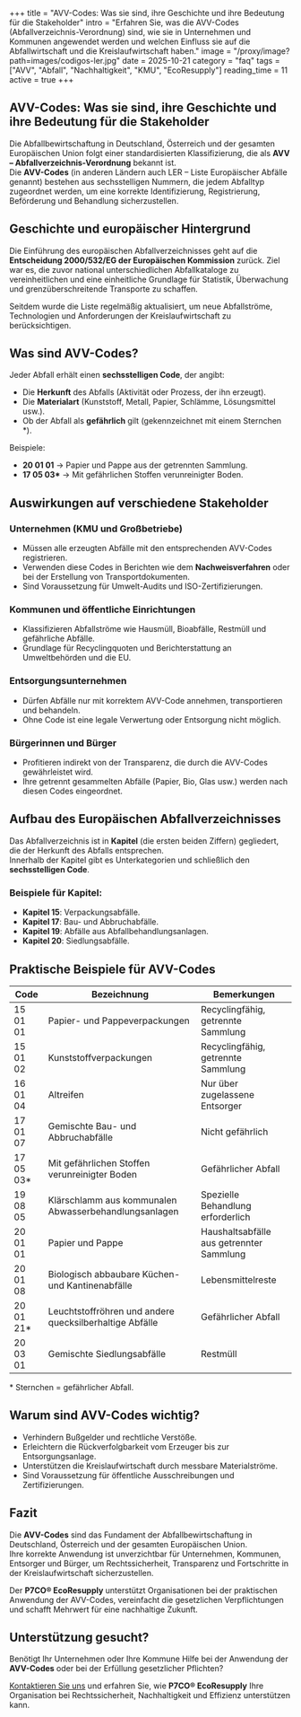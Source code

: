 +++
title = "AVV-Codes: Was sie sind, ihre Geschichte und ihre Bedeutung für die Stakeholder"
intro = "Erfahren Sie, was die AVV-Codes (Abfallverzeichnis-Verordnung) sind, wie sie in Unternehmen und Kommunen angewendet werden und welchen Einfluss sie auf die Abfallwirtschaft und die Kreislaufwirtschaft haben."
image = "/proxy/image?path=images/codigos-ler.jpg"
date = 2025-10-21
category = "faq"
tags = ["AVV", "Abfall", "Nachhaltigkeit", "KMU", "EcoResupply"]
reading_time = 11
active = true
+++

## AVV-Codes: Was sie sind, ihre Geschichte und ihre Bedeutung für die Stakeholder

Die Abfallbewirtschaftung in Deutschland, Österreich und der gesamten Europäischen Union folgt einer standardisierten Klassifizierung, die als **AVV – Abfallverzeichnis-Verordnung** bekannt ist.  
Die **AVV-Codes** (in anderen Ländern auch LER – Liste Europäischer Abfälle genannt) bestehen aus sechsstelligen Nummern, die jedem Abfalltyp zugeordnet werden, um eine korrekte Identifizierung, Registrierung, Beförderung und Behandlung sicherzustellen.

## Geschichte und europäischer Hintergrund

Die Einführung des europäischen Abfallverzeichnisses geht auf die **Entscheidung 2000/532/EG der Europäischen Kommission** zurück. Ziel war es, die zuvor national unterschiedlichen Abfallkataloge zu vereinheitlichen und eine einheitliche Grundlage für Statistik, Überwachung und grenzüberschreitende Transporte zu schaffen.  

Seitdem wurde die Liste regelmäßig aktualisiert, um neue Abfallströme, Technologien und Anforderungen der Kreislaufwirtschaft zu berücksichtigen.

## Was sind AVV-Codes?

Jeder Abfall erhält einen **sechsstelligen Code**, der angibt:

- Die **Herkunft** des Abfalls (Aktivität oder Prozess, der ihn erzeugt).  
- Die **Materialart** (Kunststoff, Metall, Papier, Schlämme, Lösungsmittel usw.).  
- Ob der Abfall als **gefährlich** gilt (gekennzeichnet mit einem Sternchen *).  

Beispiele:  
- **20 01 01** → Papier und Pappe aus der getrennten Sammlung.  
- **17 05 03\*** → Mit gefährlichen Stoffen verunreinigter Boden.  

## Auswirkungen auf verschiedene Stakeholder

### Unternehmen (KMU und Großbetriebe)  
- Müssen alle erzeugten Abfälle mit den entsprechenden AVV-Codes registrieren.  
- Verwenden diese Codes in Berichten wie dem **Nachweisverfahren** oder bei der Erstellung von Transportdokumenten.  
- Sind Voraussetzung für Umwelt-Audits und ISO-Zertifizierungen.  

### Kommunen und öffentliche Einrichtungen  
- Klassifizieren Abfallströme wie Hausmüll, Bioabfälle, Restmüll und gefährliche Abfälle.  
- Grundlage für Recyclingquoten und Berichterstattung an Umweltbehörden und die EU.  

### Entsorgungsunternehmen  
- Dürfen Abfälle nur mit korrektem AVV-Code annehmen, transportieren und behandeln.  
- Ohne Code ist eine legale Verwertung oder Entsorgung nicht möglich.  

### Bürgerinnen und Bürger  
- Profitieren indirekt von der Transparenz, die durch die AVV-Codes gewährleistet wird.  
- Ihre getrennt gesammelten Abfälle (Papier, Bio, Glas usw.) werden nach diesen Codes eingeordnet.  

## Aufbau des Europäischen Abfallverzeichnisses

Das Abfallverzeichnis ist in **Kapitel** (die ersten beiden Ziffern) gegliedert, die der Herkunft des Abfalls entsprechen.  
Innerhalb der Kapitel gibt es Unterkategorien und schließlich den **sechsstelligen Code**.  

### Beispiele für Kapitel:
- **Kapitel 15**: Verpackungsabfälle.  
- **Kapitel 17**: Bau- und Abbruchabfälle.  
- **Kapitel 19**: Abfälle aus Abfallbehandlungsanlagen.  
- **Kapitel 20**: Siedlungsabfälle.  

## Praktische Beispiele für AVV-Codes

| Code | Bezeichnung | Bemerkungen |
|------|-------------|-------------|
| 15 01 01 | Papier- und Pappeverpackungen | Recyclingfähig, getrennte Sammlung |
| 15 01 02 | Kunststoffverpackungen | Recyclingfähig, getrennte Sammlung |
| 16 01 04 | Altreifen | Nur über zugelassene Entsorger |
| 17 01 07 | Gemischte Bau- und Abbruchabfälle | Nicht gefährlich |
| 17 05 03* | Mit gefährlichen Stoffen verunreinigter Boden | Gefährlicher Abfall |
| 19 08 05 | Klärschlamm aus kommunalen Abwasserbehandlungsanlagen | Spezielle Behandlung erforderlich |
| 20 01 01 | Papier und Pappe | Haushaltsabfälle aus getrennter Sammlung |
| 20 01 08 | Biologisch abbaubare Küchen- und Kantinenabfälle | Lebensmittelreste |
| 20 01 21* | Leuchtstoffröhren und andere quecksilberhaltige Abfälle | Gefährlicher Abfall |
| 20 03 01 | Gemischte Siedlungsabfälle | Restmüll |

\* Sternchen = gefährlicher Abfall.  

## Warum sind AVV-Codes wichtig?

- Verhindern Bußgelder und rechtliche Verstöße.  
- Erleichtern die Rückverfolgbarkeit vom Erzeuger bis zur Entsorgungsanlage.  
- Unterstützen die Kreislaufwirtschaft durch messbare Materialströme.  
- Sind Voraussetzung für öffentliche Ausschreibungen und Zertifizierungen.  

## Fazit

Die **AVV-Codes** sind das Fundament der Abfallbewirtschaftung in Deutschland, Österreich und der gesamten Europäischen Union.  
Ihre korrekte Anwendung ist unverzichtbar für Unternehmen, Kommunen, Entsorger und Bürger, um Rechtssicherheit, Transparenz und Fortschritte in der Kreislaufwirtschaft sicherzustellen.  

Der **P7CO® EcoResupply** unterstützt Organisationen bei der praktischen Anwendung der AVV-Codes, vereinfacht die gesetzlichen Verpflichtungen und schafft Mehrwert für eine nachhaltige Zukunft.  

## Unterstützung gesucht?

Benötigt Ihr Unternehmen oder Ihre Kommune Hilfe bei der Anwendung der **AVV-Codes** oder bei der Erfüllung gesetzlicher Pflichten?  

[Kontaktieren Sie uns](/de/home/contact) und erfahren Sie, wie **P7CO® EcoResupply** Ihre Organisation bei Rechtssicherheit, Nachhaltigkeit und Effizienz unterstützen kann.
